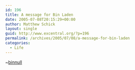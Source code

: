 ```yaml
---
id: 196
title: A message for Bin Laden
date: 2005-07-08T20:15:29+00:00
author: Matthew Schick
layout: single
guid: http://www.excentral.org/?p=196
permalink: /archives/2005/07/08/a-message-for-bin-laden
categories:
  - Life
---
```

~[binnull](http://www.excentral.org/wp-content/uploads/151.jpg)
